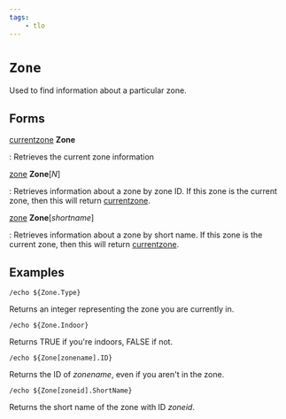 ```yaml
---
tags:
    - tlo
---
```

# `Zone`

Used to find information about a particular zone.

## Forms

[currentzone][currentzone] **Zone**

:   Retrieves the current zone information

[zone][zone] **Zone**[_N_]

:   Retrieves information about a zone by zone ID. If this zone is the current zone, then
    this will return [currentzone].

[zone][zone] **Zone**[_shortname_]

:   Retrieves information about a zone by short name. If this zone is the current zone, then
    this will return [currentzone].

## Examples

```
/echo ${Zone.Type}
```

Returns an integer representing the zone you are currently in.

```
/echo ${Zone.Indoor}
```

Returns TRUE if you're indoors, FALSE if not.

```
/echo ${Zone[zonename].ID}
```

Returns the ID of _zonename_, even if you aren't in the zone.

```
/echo ${Zone[zoneid].ShortName}
```

Returns the short name of the zone with ID _zoneid_.


[zone]: ../data-types/datatype-zone.md
[currentzone]: ../data-types/datatype-currentzone.md

